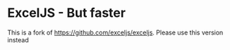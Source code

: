 # ExcelJS - But faster
This is a fork of https://github.com/exceljs/exceljs.
Please use this version instead